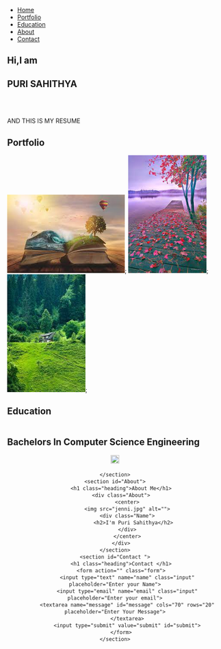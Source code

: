 <!DOCTYPE html>
<html lang="en">
<head>
    <meta charset="UTF-8">
    <meta name="viewport" content="width=device-width, intial-scale=1.0">
    <title>Personal Portfolio Website</title>
    <link rel="stylesheet" href="style.css">
</head>
<body>
    <nav class="navbar">
        <ul>
            <li><a href="#">Home</a></li>
            <li><a href="#">Portfolio</a></li>
            <li><a href="#">Education</a></li>
            <li><a href="#">About</a></li>
            <li><a href="#">Contact </a></li>
        </ul>
    </nav>
    <section id="Home">
        <h1 class="heading">Hi,I am</h1>
        <h1 class="heading">PURI SAHITHYA</h1>
        <br></br>
        <p>AND THIS IS MY RESUME</p>
    </section>
    <section id="portfolio">
        <h1 class="heading">Portfolio</h1>
        <div class="gallery">
            <img src="image1.jpg" alt="">;
            <img src="image2.jpg" alt="">;
            <img src="image3.jpg" alt="">;
        </div>   
    </section>
    <section id="Education">
        <h1 class="heading">Education</h1>
        <div class="columns">
            <div class="box">
                <h2><center>Bachelors In Computer Science Engineering</center></h2>
            </div>
        </div>
        <center>
        <img src="college.jpg" height="10%" width="20%" alt="";
        </center>

    </section>
    <section id="About">
        <h1 class="heading">About Me</h1>
        <div class="About">
            <center>
            <img src="jenni.jpg" alt="">
            <div class="Name">
                <h2>I'm Puri Sahithya</h2>
            </div>
            </center>
        </div>
    </section>
    <section id="Contact ">
        <h1 class="heading">Contact </h1>
        <form action="" class="form">
            <input type="text" name="name" class="input" placeholder="Enter your Name">
            <input type="email" name="email" class="input" placeholder="Enter your email">
            <textarea name="message" id="message" cols="70" rows="20" placeholder="Enter Your Message">
            </textarea>
            <input type="submit" value="submit" id="submit">
        </form>
    </section>
        
</body>

</html>
